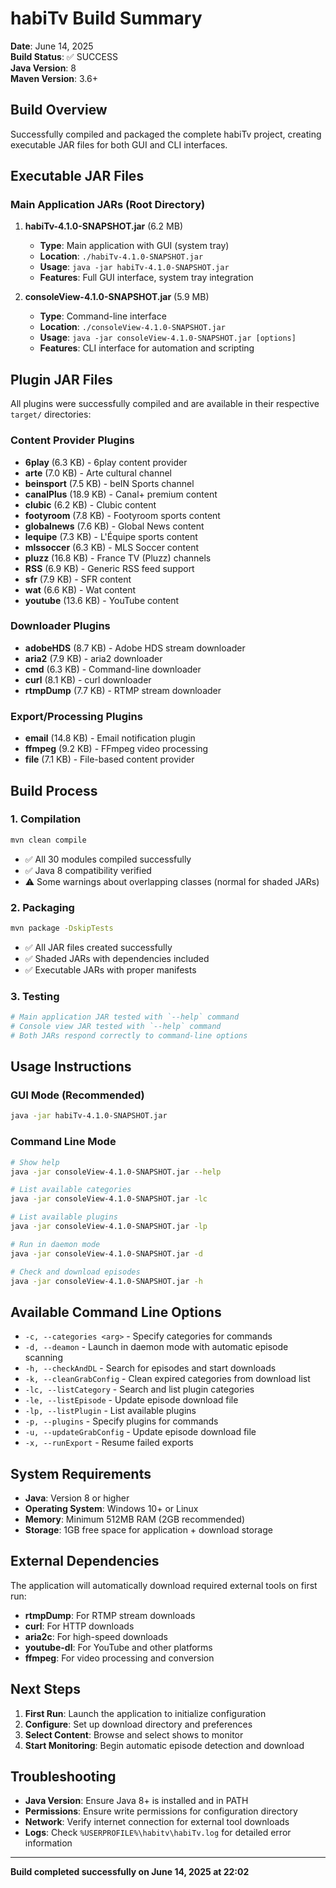 # habiTv Build Summary

**Date**: June 14, 2025  
**Build Status**: ✅ SUCCESS  
**Java Version**: 8  
**Maven Version**: 3.6+  

## Build Overview

Successfully compiled and packaged the complete habiTv project, creating executable JAR files for both GUI and CLI interfaces.

## Executable JAR Files

### Main Application JARs (Root Directory)

1. **habiTv-4.1.0-SNAPSHOT.jar** (6.2 MB)
   - **Type**: Main application with GUI (system tray)
   - **Location**: `./habiTv-4.1.0-SNAPSHOT.jar`
   - **Usage**: `java -jar habiTv-4.1.0-SNAPSHOT.jar`
   - **Features**: Full GUI interface, system tray integration

2. **consoleView-4.1.0-SNAPSHOT.jar** (5.9 MB)
   - **Type**: Command-line interface
   - **Location**: `./consoleView-4.1.0-SNAPSHOT.jar`
   - **Usage**: `java -jar consoleView-4.1.0-SNAPSHOT.jar [options]`
   - **Features**: CLI interface for automation and scripting

## Plugin JAR Files

All plugins were successfully compiled and are available in their respective `target/` directories:

### Content Provider Plugins
- **6play** (6.3 KB) - 6play content provider
- **arte** (7.0 KB) - Arte cultural channel
- **beinsport** (7.5 KB) - beIN Sports channel
- **canalPlus** (18.9 KB) - Canal+ premium content
- **clubic** (6.2 KB) - Clubic content
- **footyroom** (7.8 KB) - Footyroom sports content
- **globalnews** (7.6 KB) - Global News content
- **lequipe** (7.3 KB) - L'Équipe sports content
- **mlssoccer** (6.3 KB) - MLS Soccer content
- **pluzz** (16.8 KB) - France TV (Pluzz) channels
- **RSS** (6.9 KB) - Generic RSS feed support
- **sfr** (7.9 KB) - SFR content
- **wat** (6.6 KB) - Wat content
- **youtube** (13.6 KB) - YouTube content

### Downloader Plugins
- **adobeHDS** (8.7 KB) - Adobe HDS stream downloader
- **aria2** (7.9 KB) - aria2 downloader
- **cmd** (6.3 KB) - Command-line downloader
- **curl** (8.1 KB) - curl downloader
- **rtmpDump** (7.7 KB) - RTMP stream downloader

### Export/Processing Plugins
- **email** (14.8 KB) - Email notification plugin
- **ffmpeg** (9.2 KB) - FFmpeg video processing
- **file** (7.1 KB) - File-based content provider

## Build Process

### 1. Compilation
```bash
mvn clean compile
```
- ✅ All 30 modules compiled successfully
- ✅ Java 8 compatibility verified
- ⚠️ Some warnings about overlapping classes (normal for shaded JARs)

### 2. Packaging
```bash
mvn package -DskipTests
```
- ✅ All JAR files created successfully
- ✅ Shaded JARs with dependencies included
- ✅ Executable JARs with proper manifests

### 3. Testing
```bash
# Main application JAR tested with `--help` command
# Console view JAR tested with `--help` command
# Both JARs respond correctly to command-line options
```

## Usage Instructions

### GUI Mode (Recommended)
```bash
java -jar habiTv-4.1.0-SNAPSHOT.jar
```

### Command Line Mode
```bash
# Show help
java -jar consoleView-4.1.0-SNAPSHOT.jar --help

# List available categories
java -jar consoleView-4.1.0-SNAPSHOT.jar -lc

# List available plugins
java -jar consoleView-4.1.0-SNAPSHOT.jar -lp

# Run in daemon mode
java -jar consoleView-4.1.0-SNAPSHOT.jar -d

# Check and download episodes
java -jar consoleView-4.1.0-SNAPSHOT.jar -h
```

## Available Command Line Options

- `-c, --categories <arg>` - Specify categories for commands
- `-d, --deamon` - Launch in daemon mode with automatic episode scanning
- `-h, --checkAndDL` - Search for episodes and start downloads
- `-k, --cleanGrabConfig` - Clean expired categories from download list
- `-lc, --listCategory` - Search and list plugin categories
- `-le, --listEpisode` - Update episode download file
- `-lp, --listPlugin` - List available plugins
- `-p, --plugins` - Specify plugins for commands
- `-u, --updateGrabConfig` - Update episode download file
- `-x, --runExport` - Resume failed exports

## System Requirements

- **Java**: Version 8 or higher
- **Operating System**: Windows 10+ or Linux
- **Memory**: Minimum 512MB RAM (2GB recommended)
- **Storage**: 1GB free space for application + download storage

## External Dependencies

The application will automatically download required external tools on first run:
- **rtmpDump**: For RTMP stream downloads
- **curl**: For HTTP downloads
- **aria2c**: For high-speed downloads
- **youtube-dl**: For YouTube and other platforms
- **ffmpeg**: For video processing and conversion

## Next Steps

1. **First Run**: Launch the application to initialize configuration
2. **Configure**: Set up download directory and preferences
3. **Select Content**: Browse and select shows to monitor
4. **Start Monitoring**: Begin automatic episode detection and download

## Troubleshooting

- **Java Version**: Ensure Java 8+ is installed and in PATH
- **Permissions**: Ensure write permissions for configuration directory
- **Network**: Verify internet connection for external tool downloads
- **Logs**: Check `%USERPROFILE%\habitv\habiTv.log` for detailed error information

---

**Build completed successfully on June 14, 2025 at 22:02** 